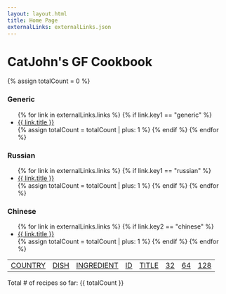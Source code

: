 ```yaml
---
layout: layout.html
title: Home Page
externalLinks: externalLinks.json
---
```

# CatJohn's GF Cookbook #

{% assign totalCount = 0 %}

### Generic ###
<ul>
    {% for link in externalLinks.links %}
        {% if link.key1 == "generic" %}
            <li><a href="{{ link.url }}">{{ link.title }}</a></li>
            {% assign totalCount = totalCount | plus: 1 %}
        {% endif %} 
    {% endfor %}
</ul>

### Russian ###
<ul>
    {% for link in externalLinks.links %}
        {% if link.key1 == "russian" %}
            <li><a href="{{ link.url }}">{{ link.title }}</a></li>
            {% assign totalCount = totalCount | plus: 1 %}
        {% endif %} 
    {% endfor %}
</ul>

### Chinese ###

<ul>
    {% for link in externalLinks.links %}
        {% if link.key2 == "chinese" %}
            <li><a href="{{ link.url }}">{{ link.title }}</a></li>
            {% assign totalCount = totalCount | plus: 1 %}
        {% endif %} 
    {% endfor %}
</ul>


<table border="0" cellpadding="3">
<tr>
<td><a class="page-link" href="/country/">COUNTRY</a></td>
<td><a class="page-link" href="/dish/">DISH</a></td>
<td><a class="page-link" href="/ingredient/">INGREDIENT</a></td>
<td><a class="page-link" href="/id/">ID</a></td>
<td><a class="page-link" href="/title/">TITLE</a></td>
<td><a class="page-link" href="/p32/">32</a></td>
<td><a class="page-link" href="/p64/">64</a></td>
<td><a class="page-link" href="/p128/">128</a></td>
</tr>
</table>

<p>Total # of recipes so far: {{ totalCount }}</p>
    

 



